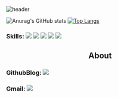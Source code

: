 ![header](https://capsule-render.vercel.app/api?type=waving&color=9370DB&height=234&section=header&text=Skytin1004%20&fontSize=90)

![Anurag's GitHub stats](https://github-readme-stats.vercel.app/api?username=skytin1004&show_icons=true&theme=transparent) [![Top Langs](https://github-readme-stats.vercel.app/api/top-langs/?username=skytin1004&layout=compact)](https://github.com/skytin1004/github-readme-stats)

 ### Skills: <img src="https://img.shields.io/badge/Python-3776AB?style=flat&logo=Python&logoColor=white"/>  <img src="https://img.shields.io/badge/Django-092E20?style=flat&logo=Django&logoColor=white"/> <img src="https://img.shields.io/badge/MySQL-4479A1?style=flat&logo=MySQL&logoColor=white"/> <img src="https://img.shields.io/badge/Oracle-F80000?style=flat&logo=Oracle&logoColor=white"/> <img src="https://img.shields.io/badge/C++-00599C?style=flat&logo=C++&logoColor=white"/>
 
<h2 align="center">About</h2>

### GithubBlog: <a href="https://skytin1004.github.io/" target="_blank"><img src="https://img.shields.io/badge/Skytin1004 Engineering Blog-D0A9F5?style=flat-square&logo=GitHub&logoColor=white&link=https://skyytin1004.github.io/"/></a> 

### Gmail: <a href="mailto:skytin1004@gmail.com"><img src="https://img.shields.io/badge/Gmail-F08080?style=flat-square&logo=Gmail&logoColor=white&link=mailto:skytin1004@gmail.com"/></a></p>


